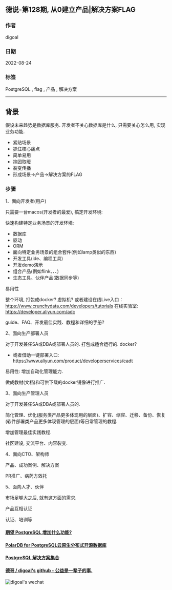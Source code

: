 ## 德说-第128期, 从0建立产品|解决方案FLAG      
                        
### 作者                        
digoal                        
                        
### 日期                        
2022-08-24                       
                        
### 标签                        
PostgreSQL , flag , 产品 , 解决方案                 
                        
----                        
                        
## 背景           
  
假设未来趋势是数据库服务. 开发者不关心数据库是什么, 只需要关心怎么用, 实现业务功能.   
  
- 紧贴场景  
- 抓住核心痛点  
- 简单易用  
- 抱团取暖  
- 裂变传播  
- 形成场景->产品->解决方案的FLAG  
  
### 步骤  
  
1、面向开发者(用户)  
  
只需要一台macos(开发者的最爱), 搞定开发环境:   
  
快速构建特定业务场景的开发环境:   
- 数据库  
- 驱动  
- ORM  
- 面向特定业务场景的组合套件(例如lamp类似的东西)  
- 开发工具(ide、编程工具)   
- 开发demo演示   
- 组合产品(例如flink、、、)   
- 生态工具、伙伴产品(数据同步等)   
  
易用性   
  
整个环境, 打包成docker? 虚拟机? 或者建设在线Live入口： https://www.crunchydata.com/developers/tutorials   在线实验室: https://developer.aliyun.com/adc      
  
guide、FAQ、开发最佳实践、教程和详细的手册?   
  
2、面向生产部署人员  
  
对于开发兼任SA或DBA或部署人员的. 打包成适合运行的. docker?    
- 或者借助一键部署入口: https://www.aliyun.com/product/developerservices/cadt  
  
易用性: 增加自动化管理能力.   
  
做成教材(文档)和可供下载的docker镜像进行推广.   
  
3、面向生产管理人员   
  
对于开发兼任SA或DBA或部署人员的.   
  
简化管理、优化(服务类产品更多体现用的层面)、扩容、缩容、迁移、备份、恢复(软件部署类产品更多体现管理的层面)等日常管理的教程.   
  
增加管理最佳实践教程.   
  
社区建设, 交流平台、内容裂变.   
  
  
4、面向CTO、架构师    
  
产品、成功案例、解决方案   
  
PR推广、病药方效托   
  
  
5、面向人才、伙伴  
  
市场足够大之后, 就有这方面的需求.  
  
产品互相认证  
  
认证、培训等  
  
  
  
#### [期望 PostgreSQL 增加什么功能?](https://github.com/digoal/blog/issues/76 "269ac3d1c492e938c0191101c7238216")
  
  
#### [PolarDB for PostgreSQL云原生分布式开源数据库](https://github.com/ApsaraDB/PolarDB-for-PostgreSQL "57258f76c37864c6e6d23383d05714ea")
  
  
#### [PostgreSQL 解决方案集合](https://yq.aliyun.com/topic/118 "40cff096e9ed7122c512b35d8561d9c8")
  
  
#### [德哥 / digoal's github - 公益是一辈子的事.](https://github.com/digoal/blog/blob/master/README.md "22709685feb7cab07d30f30387f0a9ae")
  
  
![digoal's wechat](../pic/digoal_weixin.jpg "f7ad92eeba24523fd47a6e1a0e691b59")
  
